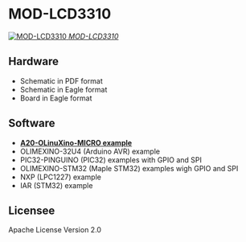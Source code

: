 MOD-LCD3310
===========

[![MOD-LCD3310](https://raw.githubusercontent.com/OLIMEX/UEXT-MODULES/master/MOD-LCD3310/MOD-LCD3310-1.jpg)
*MOD-LCD3310*](https://www.olimex.com/Products/Modules/LCD/MOD-LCD3310/open-source-hardware)

Hardware
--------
* Schematic in PDF format
* Schematic in Eagle format
* Board in Eagle format

Software
--------
* [**A20-OLinuXino-MICRO example**](https://github.com/OLIMEX/OLINUXINO/tree/master/SOFTWARE/A20)
* OLIMEXINO-32U4 (Arduino AVR) example
* PIC32-PINGUINO (PIC32) examples with GPIO and SPI
* OLIMEXINO-STM32 (Maple STM32) examples wigh GPIO and SPI
* NXP (LPC1227) example
* IAR (STM32) example

Licensee
--------
Apache License Version 2.0
